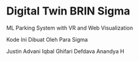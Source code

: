 # Digital Twin BRIN Sigma
ML Parking System with VR and Web Visualization

Kode Ini Dibuat Oleh Para Sigma

Justin Advani
Iqbal Ghifari
Defdava Anandya H